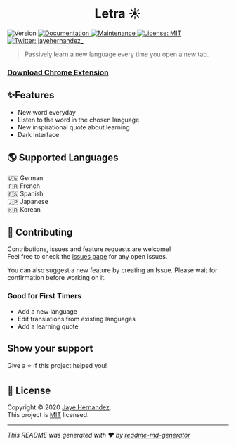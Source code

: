 <h1 align="center">Letra ☀️</h1>
<p>
  <img alt="Version" src="https://img.shields.io/badge/version-1.0.4-blue.svg?cacheSeconds=2592000" />
  <a href="https://github.com/jayehernandez/letra#readme" target="_blank">
    <img alt="Documentation" src="https://img.shields.io/badge/documentation-yes-brightgreen.svg" />
  </a>
  <a href="https://github.com/jayehernandez/letra/graphs/commit-activity" target="_blank">
    <img alt="Maintenance" src="https://img.shields.io/badge/Maintained%3F-yes-green.svg" />
  </a>
  <a href="https://github.com/jayehernandez/letra-extension/blob/master/LICENSE" target="_blank">
    <img alt="License: MIT" src="https://img.shields.io/github/license/jayehernandez/letra-extension" />
  </a>
  <a href="https://twitter.com/jayehernandez_" target="_blank">
    <img alt="Twitter: jayehernandez_" src="https://img.shields.io/twitter/follow/jayehernandez_.svg?style=social" />
  </a>
</p>

> Passively learn a new language every time you open a new tab.

### [Download Chrome Extension](https://chrome.google.com/webstore/detail/letra/cjodkkjokggcaeacdhjliobekbnnmoio)

## ✨Features
- New word everyday
- Listen to the word in the chosen language
- New inspirational quote about learning
- Dark Interface

## 🌎 Supported Languages
🇩🇪 German<br>
🇫🇷 French<br>
🇪🇸 Spanish<br>
🇯🇵 Japanese<br>
🇰🇷 Korean

## 🤝 Contributing

Contributions, issues and feature requests are welcome!<br /> Feel free to check the [issues page](https://github.com/jayehernandez/letra-extension/issues) for any open issues.

You can also suggest a new feature by creating an Issue. Please wait for confirmation before working on it.

### Good for First Timers

- Add a new language
- Edit translations from existing languages
- Add a learning quote


## Show your support

Give a ⭐️ if this project helped you!

## 📝 License

Copyright © 2020 [Jaye Hernandez](https://github.com/jayehernandez).<br />
This project is [MIT](https://github.com/jayehernandez/letra-extension/blob/master/LICENSE) licensed.

***
_This README was generated with ❤️ by [readme-md-generator](https://github.com/kefranabg/readme-md-generator)_